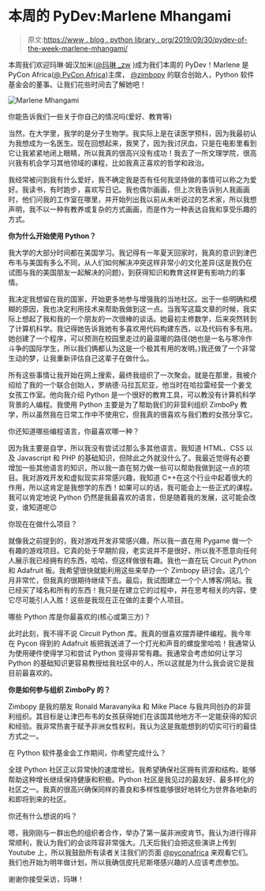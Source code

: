 # 本周的 PyDev:Marlene Mhangami

> 原文:[https://www . blog . python library . org/2019/09/30/pydev-of-the-week-marlene-mhangami/](https://www.blog.pythonlibrary.org/2019/09/30/pydev-of-the-week-marlene-mhangami/)

本周我们欢迎玛琳·姆汉加米([@玛琳 _zw](https://twitter.com/marlene_zw) )成为我们本周的 PyDev！Marlene 是 PyCon Africa([@ PyCon Africa](https://twitter.com/pyconafrica))主席， [@zimbopy](https://twitter.com/zimbopy) 的联合创始人，Python 软件基金会的董事。让我们花些时间去了解她吧！

![Marlene Mhangami](../Images/df77c258b4b7c549544b80310f7627a7.png)

你能告诉我们一些关于你自己的情况吗(爱好、教育等)

当然，在大学里，我学的是分子生物学。我实际上是在读医学预科，因为我最初认为我想成为一名医生。现在回想起来，我笑了，因为我讨厌血，只是在电影里看到它让我紧紧地闭上眼睛，所以我真的很高兴没有成功！我去了一所文理学院，很高兴我有机会学习其他领域的课程，比如我真正喜欢的哲学和政治。

我经常被问到我有什么爱好，我不确定我是否有任何我坚持做的事情可以称之为爱好。我读书，有时跑步，喜欢写日记。我也偶尔画画，但上次我告诉别人我画画时，他们问我的工作室在哪里，并开始列出我以前从未听说过的艺术家，所以我想声明，我不以一种有教养或复杂的方式画画，而是作为一种表达自我和享受乐趣的方式。

**你为什么开始使用 Python？**

我大学的大部分时间都在美国学习。我记得有一年夏天回家时，我真的意识到津巴布韦与美国有多么不同，从人们如何解决冲突这样非常小的文化差异(这是我仍在试图与我的美国朋友一起解决的问题)，到获得知识和教育这样更有影响力的事情。

我决定我想留在我的国家，开始更多地参与增强我的当地社区。出于一些明确和模糊的原因，我也决定利用技术来帮助我做到这一点。当我写这篇文章的时候，我实际上想起了我和我的一个朋友的一次很棒的谈话。她最初主修数学，后来突然转到了计算机科学。我记得她告诉我她有多喜欢用代码构建东西，以及代码有多有用。她创建了一个程序，可以预测在校园里走过的最温暖的路径(她也是一名与寒冷作斗争的国际学生，所以我们俩都认为这是一个极其有用的发明。)我还做了一个非常生动的梦，让我重新评估自己这辈子在做什么。

所有这些事情让我开始在网上搜索，最终我组织了一次聚会。就是在那里，我被介绍给了我的一个联合创始人，罗纳德·马拉瓦尼亚，他当时在哈拉雷经营一个姜戈女孩工作室。他向我介绍 Python 是一个很好的教育工具，可以教没有计算机科学背景的人编程。我使用 Python 主要是为了帮助我们的非营利组织 ZimboPy 教学，所以虽然我在日常工作中不使用它，但我真的很喜欢与我们教的女孩分享它。

你还知道哪些编程语言，你最喜欢哪一种？

因为我主要是自学，所以我没有尝试过那么多其他语言。我知道 HTML、CSS 以及 Javascript 和 PHP 的基础知识，但除此之外就没什么了。我最近觉得有必要增加一些其他语言的知识，所以我一直在努力做一些可以帮助我做到这一点的项目。我对游戏开发和虚拟现实非常感兴趣，我知道 C++在这个行业中起着很大的作用，所以这肯定是我想学的东西！如果可以的话，我可能会上一些正式的课程。我可以肯定地说 Python 仍然是我最喜欢的语言，但是随着我的发展，这可能会改变，谁知道呢😉

你现在在做什么项目？

就像我之前提到的，我对游戏开发非常感兴趣，所以我一直在用 Pygame 做一个有趣的游戏项目。它真的处于早期阶段，老实说并不是很好，所以我不愿意向任何人展示我已经拥有的东西，哈哈，但这样做很有趣。我也一直在玩 Circuit Python 和 Adafruit 板。我希望很快就能利用这些来举办一个 Zimbopy 研讨会。这几个月非常忙，但我真的很期待继续下去。最后，我试图建立一个个人博客/网站。我已经买了域名和所有的东西！我只是在建立它的过程中，并在思考相关的内容，使它尽可能引人入胜！这些是我现在正在做的主要个人项目。

哪些 Python 库是你最喜欢的(核心或第三方)？

此时此刻，我不得不说 Circuit Python 库。我真的很喜欢摆弄硬件编程。我今年在 Pycon 得到的 Adafruit 板把我送进了一个灯光和声音的螺旋里哈哈！我通常认为使用硬件使得学习和尝试 Python 变得非常有趣。我通常会考虑如何让学习 Python 的基础知识更容易教授给我社区中的人，所以这就是为什么我会说它是我目前最喜欢的。

**你是如何参与组织 ZimboPy 的？**

Zimbopy 是我的朋友 Ronald Maravanyika 和 Mike Place 与我共同创办的非营利组织。其目标是让津巴布韦的女孩获得她们在该国其他地方不一定能获得的知识和经验。我非常热衷于赋予非洲女性权利，我认为这是我能想到的切实可行的最佳方式之一。

在 Python 软件基金会工作期间，你希望完成什么？

全球 Python 社区正以异常快的速度增长。我希望确保社区拥有资源和结构，能够帮助这种增长继续保持健康和积极。Python 社区是我见过的最友好、最多样化的社区之一。我真的很高兴确保同样的善良和多样性能够很好地转化为世界各地新的和即将到来的社区。

你还有什么想说的吗？

嗯，我刚刚与一群出色的组织者合作，举办了第一届非洲皮肯节。我认为进行得非常顺利，我认为我们的会谈阵容非常强大。几天后我们会把这些演讲上传到 Youtube 上，所以我鼓励所有读者关注我们的页面 [@pyconafrica](https://twitter.com/pyconafrica) 来观看它们。我们也开始为明年做计划，所以我确信皮托尼斯塔感兴趣的人应该考虑参加。

谢谢你接受采访，玛琳！